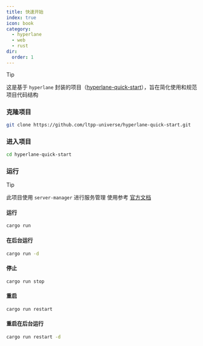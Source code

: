 ```yaml
---
title: 快速开始
index: true
icon: book
category:
  - hyperlane
  - web
  - rust
dir:
  order: 1
---
```


> [!tip]
> 这是基于 `hyperlane` 封装的项目（[hyperlane-quick-start](https://github.com/ltpp-universe/hyperlane-quick-start)），旨在简化使用和规范项目代码结构

### 克隆项目

```sh
git clone https://github.com/ltpp-universe/hyperlane-quick-start.git
```

### 进入项目

```sh
cd hyperlane-quick-start
```

### 运行

> [!tip]
> 此项目使用 `server-manager` 进行服务管理
> 使用参考 [官方文档](../../server-manager/README.md)

#### 运行

```sh
cargo run
```

#### 在后台运行

```sh
cargo run -d
```

#### 停止

```sh
cargo run stop
```

#### 重启

```sh
cargo run restart
```

#### 重启在后台运行

```sh
cargo run restart -d
```

<Bottom />
